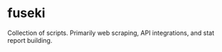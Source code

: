 # fuseki
Collection of scripts.  Primarily web scraping, API integrations, and stat report building.
